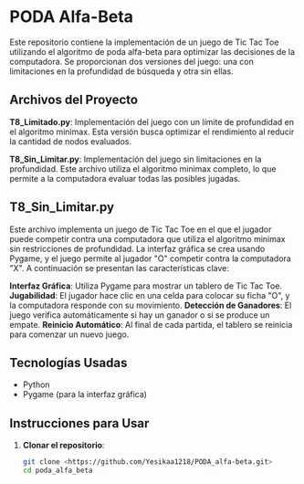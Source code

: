 # PODA Alfa-Beta

Este repositorio contiene la implementación de un juego de Tic Tac Toe utilizando el algoritmo de poda alfa-beta para optimizar las decisiones de la computadora. Se proporcionan dos versiones del juego: una con limitaciones en la profundidad de búsqueda y otra sin ellas.

## Archivos del Proyecto

**T8_Limitado.py**: Implementación del juego con un límite de profundidad en el algoritmo minimax. Esta versión busca optimizar el rendimiento al reducir la cantidad de nodos evaluados.
  
**T8_Sin_Limitar.py**: Implementación del juego sin limitaciones en la profundidad. Este archivo utiliza el algoritmo minimax completo, lo que permite a la computadora evaluar todas las posibles jugadas.

## T8_Sin_Limitar.py

Este archivo implementa un juego de Tic Tac Toe en el que el jugador puede competir contra una computadora que utiliza el algoritmo minimax sin restricciones de profundidad. La interfaz gráfica se crea usando Pygame, y el juego permite al jugador "O" competir contra la computadora "X". A continuación se presentan las características clave:

**Interfaz Gráfica**: Utiliza Pygame para mostrar un tablero de Tic Tac Toe.
**Jugabilidad**: El jugador hace clic en una celda para colocar su ficha "O", y la computadora responde con su movimiento.
**Detección de Ganadores**: El juego verifica automáticamente si hay un ganador o si se produce un empate.
**Reinicio Automático**: Al final de cada partida, el tablero se reinicia para comenzar un nuevo juego.

## Tecnologías Usadas

- Python
- Pygame (para la interfaz gráfica)

## Instrucciones para Usar

1. **Clonar el repositorio**:
   ```bash
   git clone <https://github.com/Yesikaa1218/PODA_alfa-beta.git>
   cd poda_alfa_beta

